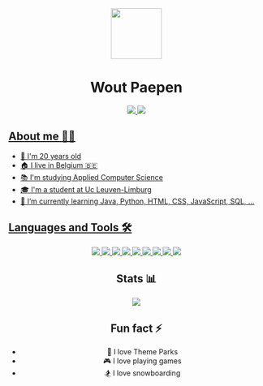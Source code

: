 
<div align="center">
    <img clip-path="circle()" src="https://scontent-fra3-1.cdninstagram.com/v/t51.2885-19/362364148_1216388179025091_3807227951071888859_n.jpg?stp=dst-jpg_s150x150&_nc_ht=scontent-fra3-1.cdninstagram.com&_nc_cat=103&_nc_ohc=tXm2NO2NIIQAX9MhZfQ&edm=ACWDqb8BAAAA&ccb=7-5&oh=00_AfDBLRfzJ6Z9T3Z64aZniXWeyXU8HUvBPAt-quSHtsam0Q&oe=653BEF65&_nc_sid=ee9879" width="100">
    <h1>Wout Paepen</h1>
</div>
<div align="center">
<a href="https://www.linkedin.com/in/wout-paepen/">
    <img src="https://img.shields.io/badge/LinkedIn-blue?logo=linkedin&logoColor=white&style=for-the-badge
    "/>
</a>
<a href="https://www.instagram.com/wout_paepen/">
<img src= "https://img.shields.io/badge/Instagram-E4405F?style=for-the-badge&logo=instagram&logoColor=white"
</a>
</div>

## About me 🙋‍♂️
- 🏫 I'm 20 years old
- 🏠 I live in Belgium 🇧🇪
- 📚 I'm studying Applied Computer Science
- 🎓 I'm a student at Uc Leuven-Limburg
- 🌱 I’m currently learning Java, Python, HTML, CSS, JavaScript, SQL, ...

## Languages and Tools 🛠️
<div align="center">
<img src="https://img.shields.io/badge/Java-007396?style=for-the-badge&logo=java&logoColor=white"
</a>
<a href="https://www.python.org/">
<img src="https://img.shields.io/badge/Python-3776AB?style=for-the-badge&logo=python&logoColor=white">
</a>
<a href="https://www.w3schools.com/html/">
<img src="https://img.shields.io/badge/HTML-239120?style=for-the-badge&logo=html5&logoColor=white">
</a>
<a href="https://www.w3schools.com/css/">
<img src="https://img.shields.io/badge/CSS-239120?&style=for-the-badge&logo=css3&logoColor=white">
</a>
<a href="https://www.javascript.com/">
<img src="https://img.shields.io/badge/JavaScript-F7DF1E?style=for-the-badge&logo=javascript&logoColor=black">
</a>
<a href="https://www.Postgres.com/">
<img src="https://img.shields.io/badge/PostgreSQL-316192?style=for-the-badge&logo=postgresql&logoColor=white">
</a>
<a href="https://www.react.com/">
<img src="https://img.shields.io/badge/React-20232A?style=for-the-badge&logo=react&logoColor=61DAFB">
</a>
<a href="https://www.git.com/">
<img src="https://img.shields.io/badge/Git-F05032?style=for-the-badge&logo=git&logoColor=white">
</a>
<a href="https://www.github.com/">
<img src="https://img.shields.io/badge/GitHub-100000?style=for-the-badge&logo=github&logoColor=white">
</a>

## Stats 📊
<div align="center">
<img src="https://github-readme-stats.vercel.app/api?username=WoutPaepenUcLL&show_icons=true&theme=radical">
</div>

## Fun fact ⚡
- 🎢 I love Theme Parks
- 🎮 I love playing games
- 🏂 I love snowboarding




<!--
**WoutPaepenUcLL/WoutPaepenUcLL** is a ✨ _special_ ✨ repository because its `README.md` (this file) appears on your GitHub profile.

Here are some ideas to get you started:

- 🔭 I’m currently working on ...
- 🌱 I’m currently learning ...
- 👯 I’m looking to collaborate on ...
- 🤔 I’m looking for help with ...
- 💬 Ask me about ...
- 📫 How to reach me: ...
- 😄 Pronouns: ...
- ⚡ Fun fact: ...
-->

